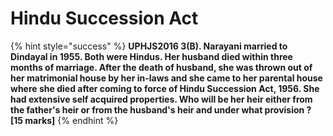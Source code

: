 # Hindu Succession Act

{% hint style="success" %}
**UPHJS2016 3\(B\). Narayani married to Dindayal in 1955. Both were Hindus. Her husband died within three months of marriage. After the death of husband, she was thrown out of her matrimonial house by her in-laws and she came to her parental house where she died after coming to force of Hindu Succession Act, 1956. She had extensive self acquired properties. Who will be her heir either from the father's heir or from the husband's heir and under what provision ? \[15 marks\]**
{% endhint %}



